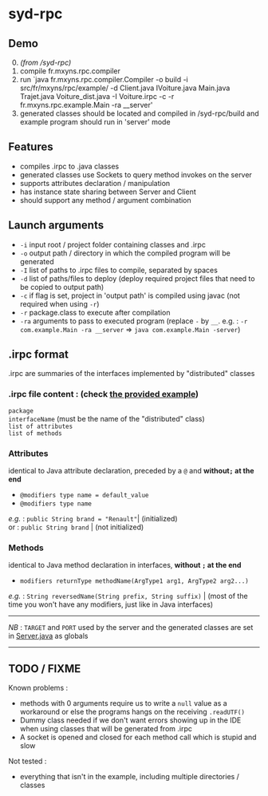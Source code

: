 # syd-rpc

## Demo

 0. *(from /syd-rpc)*
 1. compile fr.mxyns.rpc.compiler
 2. run `java fr.mxyns.rpc.compiler.Compiler -o build -i src/fr/mxyns/rpc/example/ -d Client.java IVoiture.java Main.java Trajet.java Voiture_dist.java -I Voiture.irpc -c -r fr.mxyns.rpc.example.Main -ra __server'
 3. generated classes should be located and compiled in /syd-rpc/build and example program should run in 'server' mode

## Features
   - compiles .irpc to .java classes
   - generated classes use Sockets to query method invokes on the server
   - supports attributes declaration / manipulation
   - has instance state sharing between Server and Client
   - should support any method / argument combination

## Launch arguments
   - `-i` input root / project folder containing classes and .irpc
   - `-o` output path / directory in which the compiled program will be generated
   - `-I` list of paths to .irpc files to compile, separated by spaces
   - `-d` list of paths/files to deploy (deploy required project files that need to be copied to output path)
   - `-c` if flag is set, project in 'output path' is compiled using javac (not required when using `-r`)
   - `-r` package.class to execute after compilation
   - `-ra` arguments to pass to executed program (replace `-` by `__`. e.g. : `-r com.example.Main -ra __server` => `java com.example.Main -server`)

## .irpc format
.irpc are summaries of the interfaces implemented by "distributed" classes
### .irpc file content : (check [the provided example](/src/fr/mxyns/rpc/example/Voiture.irpc))
`package`  
`interfaceName` (must be the name of the "distributed" class)  
`list of attributes`  
`list of methods`  

### Attributes
identical to Java attribute declaration, preceded by a `@` and **without`;` at the end**  
- `@modifiers type name = default_value`  
- `@modifiers type name`  

*e.g.* : `public String brand = "Renault"`| (initialized)  
or : `public String brand`  | (not initialized)

### Methods
identical to Java method declaration in interfaces, **without `;` at the end**  
- `modifiers returnType methodName(ArgType1 arg1, ArgType2 arg2...)`  

*e.g.* : `String reversedName(String prefix, String suffix)`  | (most of the time you won't have any modifiers, just like in Java interfaces)

---

*NB* : `TARGET` and `PORT` used by the server and the generated classes are set in [Server.java](/src/fr/mxyns/rpc/compiler/Server.java) as globals

---

## TODO / FIXME
Known problems :
   + methods with 0 arguments require us to write a `null` value as a workaround or else the programs hangs on the receiving `.readUTF()`
   + Dummy class needed if we don't want errors showing up in the IDE when using classes that will be generated from .irpc
   + A socket is opened and closed for each method call which is stupid and slow

Not tested : 
   + everything that isn't in the example, including multiple directories / classes
